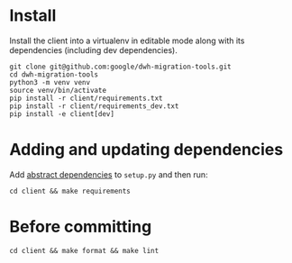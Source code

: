 # Install

Install the client into a virtualenv in editable mode along with its
dependencies (including dev dependencies).

```shell
git clone git@github.com:google/dwh-migration-tools.git
cd dwh-migration-tools
python3 -m venv venv
source venv/bin/activate
pip install -r client/requirements.txt
pip install -r client/requirements_dev.txt
pip install -e client[dev]   
```

# Adding and updating dependencies

Add
[abstract dependencies](https://pipenv.pypa.io/en/latest/advanced/#pipfile-vs-setup-py)
to `setup.py` and then run:

```shell
cd client && make requirements
```

# Before committing

```shell
cd client && make format && make lint
```